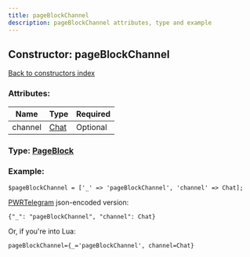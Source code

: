 ```yaml
---
title: pageBlockChannel
description: pageBlockChannel attributes, type and example
---
```

## Constructor: pageBlockChannel  
[Back to constructors index](index.md)



### Attributes:

| Name     |    Type       | Required |
|----------|---------------|----------|
|channel|[Chat](../types/Chat.md) | Optional|



### Type: [PageBlock](../types/PageBlock.md)


### Example:

```
$pageBlockChannel = ['_' => 'pageBlockChannel', 'channel' => Chat];
```  

[PWRTelegram](https://pwrtelegram.xyz) json-encoded version:

```
{"_": "pageBlockChannel", "channel": Chat}
```


Or, if you're into Lua:  


```
pageBlockChannel={_='pageBlockChannel', channel=Chat}

```


